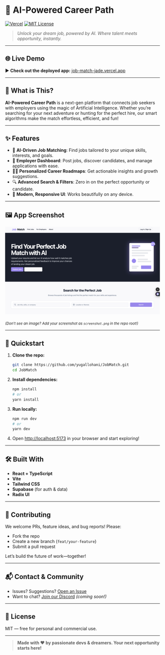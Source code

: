 # 🚀 AI-Powered Career Path

[![Vercel](https://img.shields.io/badge/Deployed%20on-Vercel-000?logo=vercel)](https://job-match-jade.vercel.app/) 
[![MIT License](https://img.shields.io/badge/License-MIT-blue.svg)](LICENSE)

> *Unlock your dream job, powered by AI. Where talent meets opportunity, instantly.*

---

## 🌐 Live Demo

▶️ **Check out the deployed app:** [job-match-jade.vercel.app](https://job-match-jade.vercel.app/)

---

## 🌟 What is This?

**AI-Powered Career Path** is a next-gen platform that connects job seekers with employers using the magic of Artificial Intelligence. Whether you’re searching for your next adventure or hunting for the perfect hire, our smart algorithms make the match effortless, efficient, and fun!

---

## ✨ Features

- 🤖 **AI-Driven Job Matching**: Find jobs tailored to your unique skills, interests, and goals.
- 🏢 **Employer Dashboard**: Post jobs, discover candidates, and manage applications with ease.
- 🧑‍💼 **Personalized Career Roadmaps**: Get actionable insights and growth suggestions.
- 🔍 **Advanced Search & Filters**: Zero in on the perfect opportunity or candidate.
- 📱 **Modern, Responsive UI**: Works beautifully on any device.

---

## 🖼️ App Screenshot

![App Screenshot](./screenshot.png)

<sub>_(Don’t see an image? Add your screenshot as `screenshot.png` in the repo root!)_</sub>

---

## 🚦 Quickstart

1. **Clone the repo:**
   ```bash
   git clone https://github.com/yugallohani/JobMatch.git
   cd JobMatch
   ```
2. **Install dependencies:**
   ```bash
   npm install
   # or
   yarn install
   ```
3. **Run locally:**
   ```bash
   npm run dev
   # or
   yarn dev
   ```
4. Open [http://localhost:5173](http://localhost:5173) in your browser and start exploring!

---

## 🛠️ Built With

- **React + TypeScript**
- **Vite**
- **Tailwind CSS**
- **Supabase** (for auth & data)
- **Radix UI**

---

## 🤝 Contributing

We welcome PRs, feature ideas, and bug reports! Please:
- Fork the repo
- Create a new branch (`feat/your-feature`)
- Submit a pull request

Let’s build the future of work—together!

---

## 📬 Contact & Community

- Issues? Suggestions? [Open an Issue](https://github.com/yugallohani/JobMatch/issues)
- Want to chat? [Join our Discord](#) *(coming soon!)*

---

## 🎉 License

MIT — free for personal and commercial use.

---

> **Made with ❤️ by passionate devs & dreamers. Your next opportunity starts here!**
